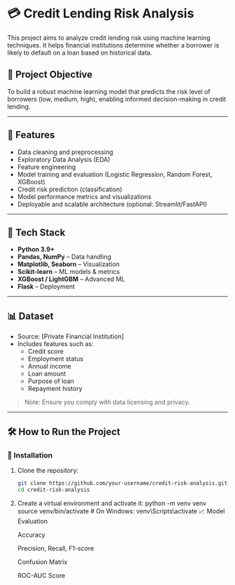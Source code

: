 # 💳 Credit Lending Risk Analysis

This project aims to analyze credit lending risk using machine learning techniques. It helps financial institutions determine whether a borrower is likely to default on a loan based on historical data.

## 📌 Project Objective

To build a robust machine learning model that predicts the risk level of borrowers (low, medium, high), enabling informed decision-making in credit lending.

---

## 🚀 Features

- Data cleaning and preprocessing
- Exploratory Data Analysis (EDA)
- Feature engineering
- Model training and evaluation (Logistic Regression, Random Forest, XGBoost)
- Credit risk prediction (classification)
- Model performance metrics and visualizations
- Deployable and scalable architecture (optional: Streamlit/FastAPI)

---

## 🧰 Tech Stack

- **Python 3.9+**
- **Pandas, NumPy** – Data handling
- **Matplotlib, Seaborn** – Visualization
- **Scikit-learn** – ML models & metrics
- **XGBoost / LightGBM** – Advanced ML
- **Flask** – Deployment

---

## 📊 Dataset

- Source: [Private Financial Institution]
- Includes features such as:
  - Credit score
  - Employment status
  - Annual income
  - Loan amount
  - Purpose of loan
  - Repayment history

> Note: Ensure you comply with data licensing and privacy.

---

## 🛠️ How to Run the Project

### 🔧 Installation

1. Clone the repository:
   ```bash
   git clone https://github.com/your-username/credit-risk-analysis.git
   cd credit-risk-analysis
2. Create a virtual environment and activate it:
   python -m venv venv
   source venv/bin/activate  # On Windows: venv\Scripts\activate
📈 Model Evaluation

    Accuracy

    Precision, Recall, F1-score

    Confusion Matrix

    ROC-AUC Score
